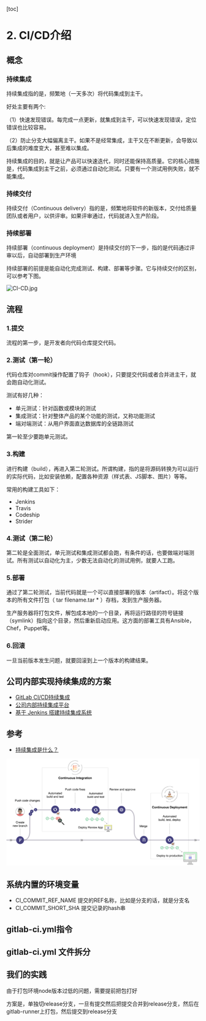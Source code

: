 [toc]

# 2. CI/CD介绍

## 概念

### 持续集成

持续集成指的是，频繁地（一天多次）将代码集成到主干。

好处主要有两个:

（1）快速发现错误。每完成一点更新，就集成到主干，可以快速发现错误，定位错误也比较容易。

（2）防止分支大幅偏离主干。如果不是经常集成，主干又在不断更新，会导致以后集成的难度变大，甚至难以集成。

持续集成的目的，就是让产品可以快速迭代，同时还能保持高质量。它的核心措施是，代码集成到主干之前，必须通过自动化测试。只要有一个测试用例失败，就不能集成。

### 持续交付

持续交付（Continuous delivery）指的是，频繁地将软件的新版本，交付给质量团队或者用户，以供评审。如果评审通过，代码就进入生产阶段。

### 持续部署

持续部署（continuous deployment）是持续交付的下一步，指的是代码通过评审以后，自动部署到生产环境

持续部署的前提是能自动化完成测试、构建、部署等步骤。它与持续交付的区别，可以参考下图。

![CI-CD.jpg](./img/CI-CD.jpg)

## 流程

### 1.提交

流程的第一步，是开发者向代码仓库提交代码。

### 2.测试（第一轮）

代码仓库对commit操作配置了钩子（hook），只要提交代码或者合并进主干，就会跑自动化测试。

测试有好几种：

* 单元测试：针对函数或模块的测试
* 集成测试：针对整体产品的某个功能的测试，又称功能测试
* 端对端测试：从用户界面直达数据库的全链路测试

第一轮至少要跑单元测试。

### 3.构建

进行构建（build），再进入第二轮测试。所谓构建，指的是将源码转换为可以运行的实际代码，比如安装依赖，配置各种资源（样式表、JS脚本、图片）等等。

常用的构建工具如下：

* Jenkins
* Travis
* Codeship
* Strider

### 4.测试（第二轮）

第二轮是全面测试，单元测试和集成测试都会跑，有条件的话，也要做端对端测试。所有测试以自动化为主，少数无法自动化的测试用例，就要人工跑。

### 5.部署

通过了第二轮测试，当前代码就是一个可以直接部署的版本（artifact）。将这个版本的所有文件打包（ tar filename.tar * ）存档，发到生产服务器。

生产服务器将打包文件，解包成本地的一个目录，再将运行路径的符号链接（symlink）指向这个目录，然后重新启动应用。这方面的部署工具有Ansible，Chef，Puppet等。

### 6.回滚

一旦当前版本发生问题，就要回滚到上一个版本的构建结果。


## 公司内部实现持续集成的方案

* [GitLab CI/CD持续集成](https://wiki.n.miui.com/pages/viewpage.action?pageId=279242015)
* [公司内部持续集成平台](https://wiki.n.miui.com/pages/viewpage.action?pageId=270704296)
* [基于 Jenkins 搭建持续集成系统](https://wiki.n.miui.com/pages/viewpage.action?pageId=148246485)

## 参考

* [持续集成是什么？](http://www.ruanyifeng.com/blog/2015/09/continuous-integration.html)

![gitlab_workflow_example_11_9.png](./img/gitlab_workflow_example_11_9.png)


## 系统内置的环境变量

* CI_COMMIT_REF_NAME 提交的REF名称，比如是分支的话，就是分支名
* CI_COMMIT_SHORT_SHA 提交记录的hash串

## gitlab-ci.yml指令

## gitlab-ci.yml 文件拆分

## 我们的实践

由于打包环境node版本过低的问题，需要提前把包打好

方案是，单独切release分支，一旦有提交然后把提交合并到release分支，然后在gitlab-runner上打包，然后提交到release分支
